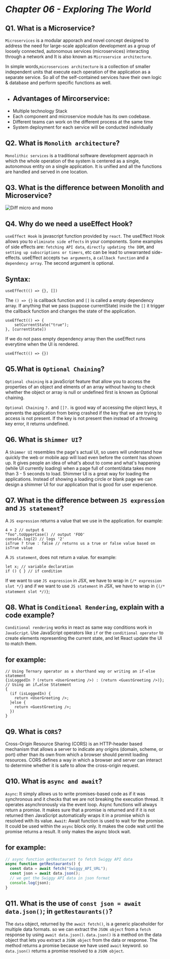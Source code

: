# _Chapter 06 - Exploring The World_

## Q1. What is a Microservice?

`Microservices` is a modular apporach and novel concept designed to address the need for large-scale application development as a group of loosely connected, autonomous services (microservices) interacting through a network and It is also known as `Microservice architecture`.

In simple words,`microservices architecture` is a collection of smaller independent units that execute each operation of the application as a separate service. So all of the self-contained services have their own logic & database and perform specific functions as well.

- ## Advantages of Mircorservice:
- Multiple technology Stack
- Each component and microservice module has its own codebase.
- Different teams can work on the different process at the same time
- System deployment for each service will be conducted individually

## Q2. What is `Monolith architecture`?

`Monolithic services` is a traditional software development approach in which the whole operation of the system is centered as a single, autonomous entity on a single application. It is unified and all the functions are handled and served in one location.

## Q3. What is the difference between Monolith and Microservice?

![Diff micro and mono](../src/assets/Images/mono-micro.png)

## Q4. Why do we need a useEffect Hook?

`useEffect Hook` is javascript function provided by `react`. The useEffect Hook allows you to `eliminate side effects` in your components. Some examples of side effects are: `fetching API data`, `directly updating the DOM`, and `setting up subscriptions or timers`, etc can be lead to unwarranted side-effects.
useEffect accepts `two arguments`, a `callback function` and a `dependency array`. The second argument is optional.

## Syntax:

```
useEffect(() => {}, [])
```

The `() => {}` is callback function and `[]` is called a empty dependency array.
If anything that we pass (suppose currentState) inside the `[]` it trigger the callback function and changes the state of the application.

```
useEffect(() => {
    setCurrentState("true");
}, [currentState])
```

If we do not pass empty dependency array then the useEffect runs everytime when the UI is rendered.

```
useEffect(() => {})
```

## Q5.What is `Optional Chaining`?

`Optional chaining` is a javaScript feature that allow you to access the properties of an object and elments of an array without having to check whether the object or array is null or undefined first is known as Optional chaining.

`Optional Chaining` `?.` and `[]?.` is good way of accessing the object keys, it prevents the application from being crashed if the key that we are trying to access is not present. If the key is not present then instead of a throwing key error, it returns undefined.

## Q6. What is `Shimmer UI`?

A `Shimmer UI` resembles the page's actual UI, so users will understand how quickly the web or mobile app will load even before the content has shown up. It gives people an idea of what's about to come and what's happening (while UI currently loading) when a page full of content/data takes more than 3 - 5 seconds to load. Shimmer UI is a great way for loading the applications. Instead of showing a loading circle or blank page we can design a shimmer UI for our application that is good for user experience.

## Q7. What is the difference between `JS expression` and `JS statement`?

A `JS expression` returns a value that we use in the application. for example:

```
4 + 2 // output 6
"foo".toUpperCase() // output 'FOO'
console.log(2) // logs '2'
isTrue ? true : false // returns us a true or false value based on isTrue value
```

A `JS statement`, does not return a value. for example:

```
let x; // variable declaration
if () { } // if condition
```

If we want to use `JS expression` in JSX, we have to wrap in `{/* expression slot */}` and if we want to use `JS statement` in JSX, we have to wrap in `{(/* statement slot */)}`;

## Q8. What is `Conditional Rendering`, explain with a code example?

`Conditional rendering` works in react as same way conditions work in `JavaScript`. Use JavaScript operators like `if` or the `conditional operator` to create elements representing the current state, and let React update the UI to match them.

## for example:

```
// Using Ternary operator as a shorthand way or writing an if-else statement
{isLoggedIn ? (return <UserGreeting />) : (return <GuestGreeting />)};
// Using an if…else Statement
{
  (if (isLoggedIn) {
    return <UserGreeting />;
  }else {
    return <GuestGreeting />;
  })
}
```

## Q9. What is `CORS`?

Cross-Origin Resource Sharing (CORS) is an HTTP-header based mechanism that allows a server to indicate any origins (domain, scheme, or port) other than its own from which a browser should permit loading resources.
CORS defines a way in which a browser and server can interact to determine whether it is safe to allow the cross-origin request.

## Q10. What is `async and await`?

`Async`: It simply allows us to write promises-based code as if it was synchronous and it checks that we are not breaking the execution thread. It operates asynchronously via the event loop. Async functions will always return a promise. It makes sure that a promise is returned and if it is not returned then JavaScript automatically wraps it in a promise which is resolved with its value.
`Await`: Await function is used to wait for the promise. It could be used within the `async` block only. It makes the code wait until the promise returns a result. It only makes the async block wait.

## for example:

```javascript
// async function getRestaurant to fetch Swiggy API data
async function getRestaurants() {
  const data = await fetch("Swiggy_API_URL");
  const json = await data.json();
  // we get the Swiggy API data in json format
  console.log(json);
}
```

## Q11. What is the use of `const json = await data.json()`; in `getRestaurants()`?

The `data` object, returned by the `await fetch()`, is a generic placeholder for multiple data formats.
so we can extract the `JSON object` from a `fetch` response by using `await data.json()`.
`data.json()` is a method on the data object that lets you extract a `JSON object` from the data or response. The method returns a promise because we have used `await` keyword.
so `data.json()` returns a promise resolved to a `JSON object`.
